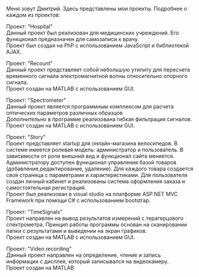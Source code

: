Меня зовут Дмитрий.	
Здесь представлены мои проекты.	
Подробнее о каждом из проектов:

Проект: "Hospital"  
Данный проект был реализован для медицинских учреждений. Его функционал предназначен для самозаписи к врачу.                                                    
Проект был создан на PhP с использованием JavaScript и библиотекой AJAX.

Проект: "Recount"                                                                                                     
Данный проект представляет собой небольшую утилиту для пересчета временного сигнала электромагнитной волны относительно опорного сигнала.                                 
Проект создан на MATLAB с использованием GUI.

Проект: "Spectrometer"                                              
Данный проект является программным комплексом для расчета оптических параметров различных образцов.                                                                       
Дополнительно в программе реализована гибкая фильтрация сигналов.                                                                           
Проект создан на MATLAB с использованием GUI.

Проект: "Story"   
Проект представляет startup для онлайн-магазина велосипедов. В системе имеется ролевая модель: администратор и пользователь. В зависимости от роли внешний вид и функционал сайта меняется.  Администратору доступен функционал управления базой товаров (добавление,редактирование, удаление). Для каждого товара создается своя страница с параметрами и характеристиками. Для пользователя создан личный кабинет и реализованы система оформления заказа и самостоятельная регистрация.      
Проект был реализован в visual studio на платформе ASP.NET MVC Framework при помощи C# с использованием bootstrap.

Проект: "TimeSignals"   
Проект направлен на вывод результатов измерений с терагерцового спектрометра. Принцип работы программы основан на сканировании папки с результатами и выведении на экран графиков.                                                                                                            
Проект создан на MATLAB с использованием GUI.

Проект: "Video recording"   
Данный проект направлен на определение, чтение и запись информации с дисплея, который записывался на видеокамеру.                                                         
Проект создан на MATLAB 
